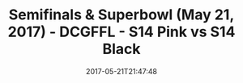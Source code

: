 ---
title: Semifinals & Superbowl (May 21, 2017) - DCGFFL - S14 Pink vs S14 Black
teams-score:
- team: _teams/s14-pink.md
  score: 39
- team: _teams/s14-black.md
  score: 37
mvp: Andrew Carr, Jordan
game-ball: Cline, Long
sportsperson: ''
season: -1
week: 0
date: '2017-05-21T21:47:48'
pageid: semifinals-superbowl-may-21-2017-5102-vs-5091
---